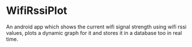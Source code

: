 # WifiRssiPlot
An android app which shows the current wifi signal strength using wifi rssi values, plots a dynamic graph for it and stores it in a database too in real time.
